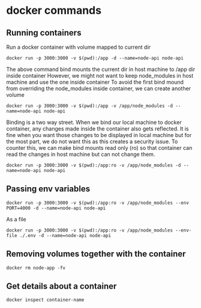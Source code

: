 # docker commands

## Running containers

Run a docker container with volume mapped to current dir

```shell
docker run -p 3000:3000 -v $(pwd):/app -d --name=node-api node-api
```

The above command bind mounts the current dir in host machine to /app dir inside container
However, we might not want to keep node_modules in host machine and use the one inside container
To avoid the first bind mound from overriding the node_modules inside container, we can create another volume

```shell
docker run -p 3000:3000 -v $(pwd):/app -v /app/node_modules -d --name=node-api node-api
```

Binding is a two way street. When we bind our local machine to docker container, any changes made inside the container
also gets reflected. It is fine when you want those changes to be displayed in local machine but for the most part, we do not want this as this creates a security issue.
To counter this, we can make bind mounts read only (ro) so that container can read the changes in host machine but can not change them.

```shell
docker run -p 3000:3000 -v $(pwd):/app:ro -v /app/node_modules -d --name=node-api node-api
```

## Passing env variables

```shell
docker run -p 3000:3000 -v $(pwd):/app:ro -v /app/node_modules --env PORT=4000 -d --name=node-api node-api
```

As a file

```shell
docker run -p 3000:3000 -v $(pwd):/app:ro -v /app/node_modules --env-file ./.env -d --name=node-api node-api
```

## Removing volumes together with the container

```shell
docker rm node-app -fv
```

## Get details about a container

```shell
docker inspect container-name
```
